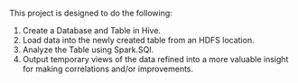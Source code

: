 This project is designed to do the following:
  1. Create a Database and Table in Hive.
  2. Load data into the newly created table from an HDFS location.
  3. Analyze the Table using Spark.SQl.
  4. Output temporary views of the data refined into a more valuable insight for making correlations and/or improvements.
